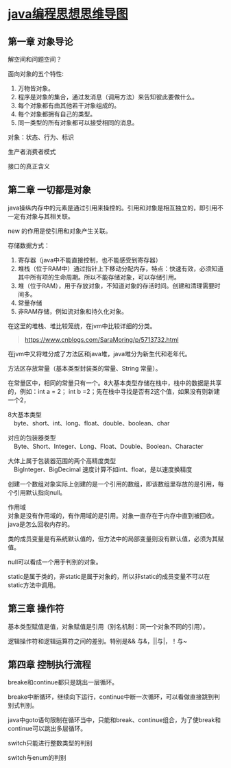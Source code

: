 # [java编程思想思维导图](https://github.com/Linhital/Knowledge/blob/master/pic/java编程思想思维导图.png) #

## 第一章 对象导论 ##
解空间和问题空间？

面向对象的五个特性:  

1. 万物皆对象。  
2. 程序是对象的集合，通过发消息（调用方法）来告知彼此要做什么。  
3. 每个对象都有由其他若干对象组成的。  
4. 每个对象都拥有自己的类型。  
5. 同一类型的所有对象都可以接受相同的消息。  

对象：状态、行为、标识

生产者消费者模式  

接口的真正含义

## 第二章 一切都是对象 ##
java操纵内存中的元素是通过引用来操控的。引用和对象是相互独立的，即引用不一定有对象与其相关联。 

new 的作用是使引用和对象产生关联。

存储数据方式：  

1. 寄存器（java中不能直接控制，也不能感受到寄存器）  
2. 堆栈（位于RAM中）通过指针上下移动分配内存，特点：快速有效，必须知道其中所有项的生命周期。所以不能存储对象，可以存储引用。  
3. 堆（位于RAM），用于存放对象，不知道对象的存活时间。创建和清理需要时间多。  
4. 常量存储  
5. 非RAM存储，例如流对象和持久化对象。  

在这里的堆栈、堆比较笼统，在jvm中比较详细的分类。  

> https://www.cnblogs.com/SaraMoring/p/5713732.html 

在jvm中又将堆分成了方法区和java堆，java堆分为新生代和老年代。 
 
方法区存放常量（基本类型封装类的常量、String 常量）。    

在常量区中，相同的常量只有一个。8大基本类型存储在栈中，栈中的数据是共享的，例如：int a = 2； int b =2；先在栈中寻找是否有2这个值，如果没有则新建一个2，

8大基本类型  
&emsp;byte、short、int、long、float、double、boolean、char   

对应的包装器类型  
&emsp;Byte、Short、Integer、Long、Float、Double、Boolean、Character  

大体上属于包装器范围的两个高精度类型  
&emsp;BigInteger、BigDecimal 速度计算不如int、float，是以速度换精度  



创建一个数组对象实际上创建的是一个引用的数组，即该数组里存放的是引用，每个引用默认指向null。  

作用域  
对象是没有作用域的，有作用域的是引用。对象一直存在于内存中直到被回收。java是怎么回收内存的。  

类的成员变量是有系统默认值的，但方法中的局部变量则没有默认值，必须为其赋值。  

null可以看成一个用于判别的对象。  

static是属于类的，非static是属于对象的，所以非static的成员变量不可以在static方法中调用。 
 
## 第三章 操作符 ##
基本类型赋值是值，对象赋值是引用（别名机制：同一个对象不同的引用）。  

逻辑操作符和逻辑运算符之间的差别。特别是&& 与&，||与|，！与~
## 第四章 控制执行流程 ##
breake和continue都只是跳出一层循环。  

breake中断循环，继续向下运行，continue中断一次循环，可以看做直接跳到判别式判别。 

java中goto语句限制在循环当中，只能和break、continue组合，为了使break和continue可以跳出多层循环。

switch只能进行整数类型的判别  

switch与enum的判别